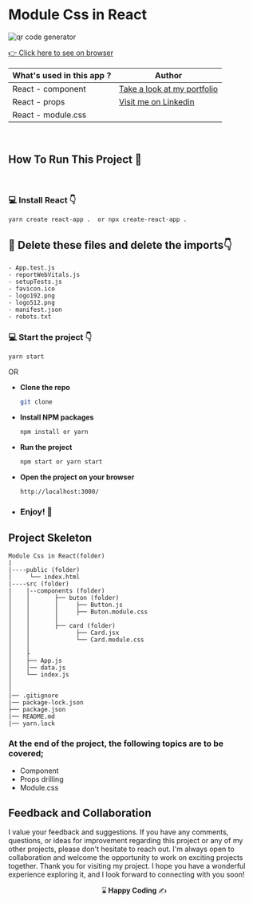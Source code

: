 # Module Css in React

![qr code generator]()

[:point_right: Click here to see on browser]( )

 **What's used in this app ?** |  **Author** |
|----------|------------|
|React - component |[Take a look at my portfolio](https://kaplanh.github.io/Portfolio_with_CssFlex/)|
|React - props|[Visit me on Linkedin](https://www.linkedin.com/in/kaplan-h/)|
|React - module.css||   
  

<br/>

## How To Run This Project 🚀

<br/>

### 💻 Install React 👇

```bash
yarn create react-app .  or npx create-react-app .
```

## 🔴 Delete these files and delete the imports👇

    - App.test.js
    - reportWebVitals.js
    - setupTests.js
    - favicon.ico
    - logo192.png
    - logo512.png
    - manifest.json
    - robots.txt

### 💻 Start the project 👇

```bash
yarn start
```
OR
- <strong>Clone the repo</strong>

  ```sh
  git clone
  ```
  

- <strong>Install NPM packages</strong>

  ```sh
  npm install or yarn 
  ```

- <strong>Run the project</strong>

  ```sh
  npm start or yarn start
  ```

- <strong>Open the project on your browser</strong>

  ```sh
  http://localhost:3000/
  ```

- ### <strong>Enjoy! 🎉</strong>


## Project Skeleton 

```
Module Css in React(folder)
|
|----public (folder)
│     └── index.html
|----src (folder)
|    |--components (folder)
│    │       ├── buton (folder)
│    │       │     ├── Button.js
│    │       │     ├── Buton.module.css
│    │       │     
│    │       ├── card (folder)
│    │             ├── Card.jsx
│    │             └── Card.module.css
│    │       
│    ├
│    ├── App.js
│    │── data.js
│    └── index.js
│
│
|── .gitignore
|── package-lock.json
├── package.json
|── README.md
|── yarn.lock

```

### At the end of the project, the following topics are to be covered;

- Component
- Props drilling
- Module.css

 

## Feedback and Collaboration
I value your feedback and suggestions. If you have any comments, questions, or ideas for improvement regarding this project or any of my other projects, please don't hesitate to reach out.
I'm always open to collaboration and welcome the opportunity to work on exciting projects together.
Thank you for visiting my project. I hope you have a wonderful experience exploring it, and I look forward to connecting with you soon!



<p align="center"> ⌛<strong> Happy Coding </strong> ✍ </p>


